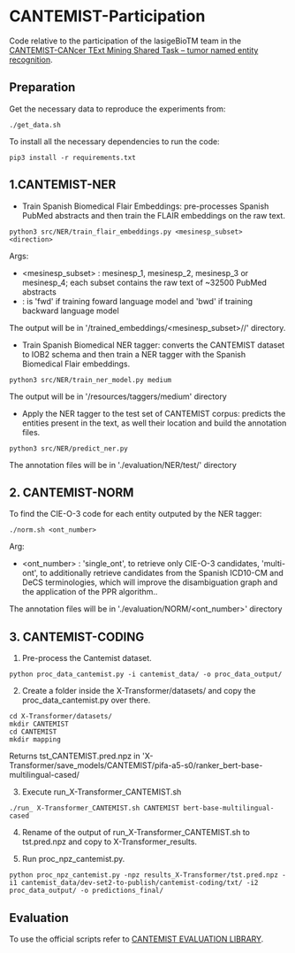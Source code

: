 # CANTEMIST-Participation
Code relative to the participation of the lasigeBioTM team in the [CANTEMIST-CANcer TExt Mining Shared Task – tumor named entity recognition](https://temu.bsc.es/cantemist/).

## Preparation
Get the necessary data to reproduce the experiments from:

```
./get_data.sh
```

To install all the necessary dependencies to run the code:

```
pip3 install -r requirements.txt
```

## 1.CANTEMIST-NER

- Train Spanish Biomedical Flair Embeddings: pre-processes Spanish PubMed abstracts and then train the FLAIR embeddings on the raw text.

```
python3 src/NER/train_flair_embeddings.py <mesinesp_subset> <direction> 
```

Args:
  - <mesinesp_subset> : mesinesp_1, mesinesp_2, mesinesp_3 or mesinesp_4; each subset contains the raw text of ~32500 PubMed abstracts 
  - <direction> : is 'fwd' if training foward language model and 'bwd' if training backward language model

The output will be in '/trained\_embeddings/<mesinesp_subset>/<direction>/' directory.


- Train Spanish Biomedical NER tagger: converts the CANTEMIST dataset to IOB2 schema and then train a NER tagger with the Spanish Biomedical Flair embeddings.

```
python3 src/NER/train_ner_model.py medium 
```

The output will be in '/resources/taggers/medium' directory 

- Apply the NER tagger to the test set of CANTEMIST corpus: predicts the entities present in the text, as well their location and build the annotation files.

```
python3 src/NER/predict_ner.py
```

The annotation files will be in './evaluation/NER/test/' directory


## 2. CANTEMIST-NORM
To find the CIE-O-3 code for each entity outputed by the NER tagger:

```
./norm.sh <ont_number> 
```

Arg:
  - <ont_number> : 'single_ont', to retrieve only CIE-O-3 candidates, 'multi-ont', to additionally retrieve candidates from the Spanish ICD10-CM and DeCS terminologies, which will improve the disambiguation graph and the application of the PPR algorithm..

The annotation files will be in './evaluation/NORM/<ont_number>' directory


## 3. CANTEMIST-CODING
1. Pre-process the Cantemist dataset.

```
python proc_data_cantemist.py -i cantemist_data/ -o proc_data_output/
````

2. Create a folder inside the X-Transformer/datasets/ and copy the proc_data_cantemist.py over there.

```
cd X-Transformer/datasets/
mkdir CANTEMIST
cd CANTEMIST
mkdir mapping
```
Returns tst_CANTEMIST.pred.npz in 'X-Transformer/save_models/CANTEMIST/pifa-a5-s0/ranker_bert-base-multilingual-cased/

3. Execute run_X-Transformer_CANTEMIST.sh 

```
./run_ X-Transformer_CANTEMIST.sh CANTEMIST bert-base-multilingual-cased
```

4. Rename of the output of run_X-Transformer_CANTEMIST.sh to tst.pred.npz and copy to X-Transformer_results.

5. Run  proc_npz_cantemist.py.

```
python proc_npz_cantemist.py -npz results_X-Transformer/tst.pred.npz -i1 cantemist_data/dev-set2-to-publish/cantemist-coding/txt/ -i2 proc_data_output/ -o predictions_final/
```

## Evaluation
To use the official scripts refer to [CANTEMIST EVALUATION LIBRARY](https://github.com/TeMU-BSC/cantemist-evaluation-library).




